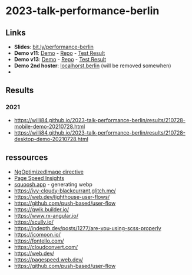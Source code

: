 # 2023-talk-performance-berlin

## Links

* **Slides**: [bit.ly/performance-berlin](https://bit.ly/performance-berlin)
* **Demo v11**: [Demo](https://performance-demo.vercel.app/) - [Repo](https://github.com/willi84/performance-demo/tree/main) - [Test Result](https://pagespeed.web.dev/analysis/https-performance-demo-vercel-app/gmuyt9pnu0?form_factor=mobile)
* **Demo v13**: [Demo](https://performance-demo-latest.vercel.app/) - [Repo](https://github.com/willi84/performance-demo-latest/tree/main) - [Test Result](https://pagespeed.web.dev/analysis/https-performance-demo-latest-vercel-app/gl2e4gwcuz?form_factor=mobile)
* **Demo 2nd hoster**: [localhorst.berlin](https://localhorst.berlin)  (will be removed somewhen)
* 


## Results

### 2021
* https://willi84.github.io/2023-talk-performance-berlin/results/210728-mobile-demo-20210728.html
* https://willi84.github.io/2023-talk-performance-berlin/results/210728-desktop-demo-20210728.html


## ressources

* [NgOptimizedImage directive](https://angular.io/api/common/NgOptimizedImage)
* [Page Speed Insights](https://pagespeed.web.dev/)
* [squoosh.app](https://squoosh.app/) - generating webp
* https://ivy-cloudy-blackcurrant.glitch.me/
* https://web.dev/lighthouse-user-flows/
* https://github.com/push-based/user-flow
* https://qwik.builder.io/
* https://www.rx-angular.io/
* https://scully.io/
* https://indepth.dev/posts/1277/are-you-using-scss-properly
* https://icomoon.io/
* https://fontello.com/
* https://cloudconvert.com/
* https://web.dev/
* https://pagespeed.web.dev/
* https://github.com/push-based/user-flow
